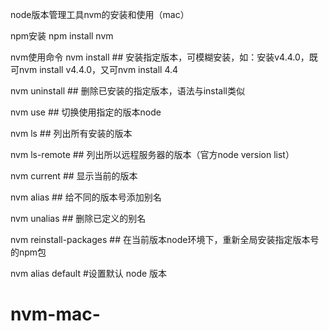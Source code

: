 node版本管理工具nvm的安装和使用（mac）

npm安装
npm install nvm

nvm使用命令
nvm install <version>  ## 安装指定版本，可模糊安装，如：安装v4.4.0，既可nvm install v4.4.0，又可nvm install 4.4

nvm uninstall <version>  ## 删除已安装的指定版本，语法与install类似

nvm use <version>  ## 切换使用指定的版本node

nvm ls  ## 列出所有安装的版本

nvm ls-remote  ## 列出所以远程服务器的版本（官方node version list）

nvm current  ## 显示当前的版本

nvm alias <name> <version>  ## 给不同的版本号添加别名

nvm unalias <name>  ## 删除已定义的别名

nvm reinstall-packages <version>  ## 在当前版本node环境下，重新全局安装指定版本号的npm包

nvm alias default <version> #设置默认 node 版本




# nvm-mac-
